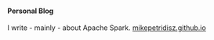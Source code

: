 #### Personal Blog

I write - mainly - about Apache Spark. [mikepetridisz.github.io](http://mikepetridisz.github.io)
